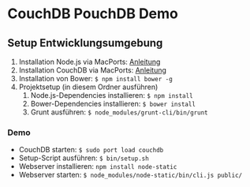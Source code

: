 # CouchDB PouchDB Demo

## Setup Entwicklungsumgebung

1. Installation Node.js via MacPorts: [Anleitung](https://jonlabelle.com/snippets/view/shell/install-nodejs-macport)
2. Installation CouchDB via MacPorts: [Anleitung](http://guide.couchdb.org/draft/mac.html)
3. Installation von Bower: `$ npm install bower -g`
4. Projektsetup (in diesem Ordner ausführen)
    1. Node.js-Dependencies installieren: `$ npm install`
    2. Bower-Dependencies installieren: `$ bower install`
    3. Grunt ausführen: `$ node_modules/grunt-cli/bin/grunt`

### Demo

* CouchDB starten: `$ sudo port load couchdb`
* Setup-Script ausführen: `$ bin/setup.sh`
* Webserver installieren: `npm install node-static`
* Webserver starten: `$ node_modules/node-static/bin/cli.js public/`

